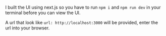 I built the UI using next.js so you have to run ``npm i`` and ``npm run dev`` in your terminal before you can view the UI. 

A url that look like ``url: http://localhost:3000`` will be provided, enter the url into your browser.